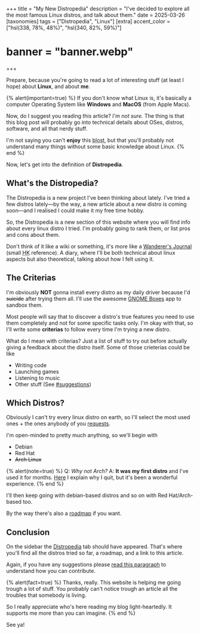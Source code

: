 +++
title = "My New Distropedia"
description = "I've decided to explore all the most famous Linux distros, and talk about them."
date = 2025-03-26
[taxonomies]
tags = ["Distropedia", "Linux"]
[extra]
accent_color = ["hsl(338, 78%, 48%)", "hsl(340, 82%, 59%)"]
# banner = "banner.webp"
+++

Prepare, because you're going to read a lot of interesting stuff (at least I hope) about **Linux**, and about **me**.

{% alert(important=true) %}
If you don't know what Linux is, it's basically a computer Operating System like **Windows** and **MacOS** (from Apple Macs).

Now, do I suggest you reading this article? *I'm not sure.* The thing is that this blog post will probably go into technical details about OSes, distros, software, and all that nerdy stuff.

I'm not saying you can't **enjoy** this <abbr title="Blog Post (from Snug Nook)">blost</abbr>, but that you'll probably not understand many things without some basic knowledge about Linux.
{% end %}

Now, let's get into the definition of **Distropedia**.

## What's the Distropedia?

The Distropedia is a new project I've been thinking about lately. I've tried a few distros lately―by the way, a new article about a new distro is coming soon―and I realised I could make it my free time hobby.

So, the Distropedia is a new section of this website where you will find info about every linux distro I tried. I'm probably going to rank them, or list pros and cons about them.

Don't think of it like a wiki or something, it's more like a [Wanderer's Journal](https://hollowknight.wiki/w/Wanderer%27s_Journal) (small <abbr title="Hollow Knight">HK</abbr> reference). A diary, where I'll be both technical about linux aspects but also theoretical, talking about how I felt using it.

## The Criterias

I'm obviously **NOT** gonna install every distro as my daily driver because I'd ~~suicide~~ after trying them all. I'll use the awesome [GNOME Boxes](https://apps.gnome.org/Boxes/) app to sandbox them.

Most people will say that to discover a distro's true features you need to use them completely and not for some specific tasks only. I'm okay with that, so I'll write some **criterias** to follow every time I'm trying a new distro.

What do I mean with criterias? Just a list of stuff to try out before actually giving a feedback about the distro itself. Some of those crieterias could be like

- Writing code
- Launching games
- Listening to music
- Other stuff (See [#suggestions](@/distropedia/_index.md#suggestions))

## Which Distros?

Obviously I can't try every linux distro on earth, so I'll select the most used ones + the ones anybody of you [requests](@/distropedia/_index.md#suggestions).

I'm open-minded to pretty much anything, so we'll begin with

- Debian
- Red Hat
- ~~Arch Linux~~

{% alert(note=true) %} 
Q: *Why not Arch?*
A: **It was my first distro** and I've used it for months. [Here](@/blog/2025-02-04-from-arch-to-fedora/index.md) I explain why I quit, but it's been a wonderful experience.
{% end %}

I'll then keep going with debian-based distros and so on with Red Hat/Arch-based too.

By the way there's also a [roadmap](@/distropedia/roadmap/index.md) if you want.

## Conclusion

On the sidebar the [Distropedia](@/distropedia/_index.md) tab should have appeared. That's where you'll find all the distros tried so far, a roadmap, and a link to this article.

Again, if you have any suggestions please [read this paragraph](@/distropedia/_index.md#suggestions) to understand how you can contribute.

{% alert(fact=true) %}
Thanks, really. This website is helping me going trough a lot of stuff. You probably can't notice trough an article all the troubles that somebody is living.

So I really appreciate who's here reading my blog light-heartedly. It supports me more than you can imagine.
{% end %}

See ya!